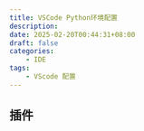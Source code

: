 ```yaml
---
title: VSCode Python环境配置
description: 
date: 2025-02-20T00:44:31+08:00
draft: false
categories:
    - IDE
tags:
    - VScode 配置
---
```


## 插件